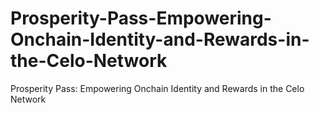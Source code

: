 # Prosperity-Pass-Empowering-Onchain-Identity-and-Rewards-in-the-Celo-Network
Prosperity Pass: Empowering Onchain Identity and Rewards in the Celo Network
